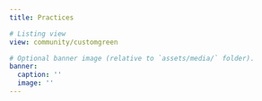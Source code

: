```yaml
---
title: Practices

# Listing view
view: community/customgreen

# Optional banner image (relative to `assets/media/` folder).
banner:
  caption: ''
  image: ''
---
```

